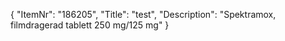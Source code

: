 {
  "ItemNr": "186205",
  "Title": "test",
  "Description": "Spektramox, filmdragerad tablett 250 mg/125 mg"
}